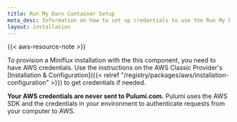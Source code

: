 ```yaml
---
title: Run My Darn Container Setup
meta_desc: Information on how to set up credentials to use the Run My Darn Container component.
layout: installation
---
```


{{< aws-resource-note >}}

To provision a Miniflux installation with the this component, you need to have AWS credentials. Use the instructions on the AWS Classic Provider's [Installation & Configuration]({{< relref "/registry/packages/aws/installation-configuration" >}}) to get credentials if needed.

**Your AWS credentials are never sent to Pulumi.com.** Pulumi uses the AWS SDK and the credentials in your environment to authenticate requests from your computer to AWS.
